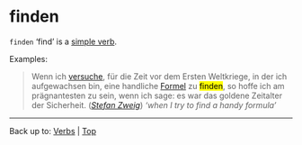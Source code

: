 # finden

`finden` ‘find’ is a [simple verb](../../simpleVerbs.md).

Examples:

> Wenn ich [versuche](../../v/ve/versuchen.md), für die Zeit vor dem Ersten Weltkriege, in der ich aufgewachsen bin, eine handliche [Formel](../../../nouns/f/fo/Formel.md) zu <mark>finden</mark>, so hoffe ich am prägnantesten zu sein, wenn ich sage: es war das goldene Zeitalter der Sicherheit. (*[Stefan Zweig](../../../texts/StefanZweig/DieWeltDerSicherheit.md)*) *‘when I try to find a handy formula’*

----

Back up to: [Verbs](../../index.md) | [Top](../../../index.md)
